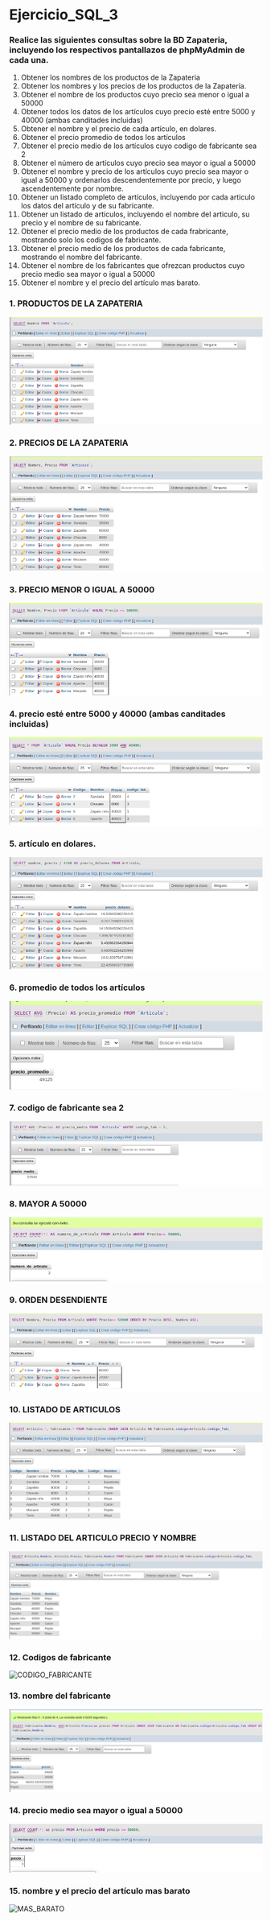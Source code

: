 # Ejercicio_SQL_3

### Realice las siguientes consultas sobre la BD Zapateria, incluyendo los respectivos pantallazos de phpMyAdmin de cada una.

1. Obtener los nombres de los productos de la Zapateria
2. Obtener los nombres y los precios de los productos de la Zapatería.
3. Obtener el nombre de los productos cuyo precio sea menor o igual a 50000
4. Obtener todos los datos de los artículos cuyo precio esté entre 5000 y 40000 (ambas canditades incluidas)
5. Obtener el nombre y el precio de cada artículo, en dolares.
6. Obtener el precio promedio de todos los artículos
7. Obtener el precio medio de los artículos cuyo codigo de fabricante sea 2
8. Obtener el número de artículos cuyo precio sea mayor o igual a 50000
9. Obtener el nombre y precio de los artículos cuyo precio sea mayor o igual a 50000 y ordenarlos descendentemente por precio, y luego ascendentemente por nombre.
10. Obtener un listado completo de artículos, incluyendo por cada articulo los datos del artículo y de su fabricante.
11. Obtener un listado de articulos, incluyendo el nombre del articulo, su precio y el nombre de su fabricante.
12. Obtener el precio medio de los productos  de cada frabricante, mostrando solo los codigos de fabricante.
13. Obtener el precio medio de los productos de cada fabricante, mostrando el nombre del fabricante.
14. Obtener el nombre de los fabricantes que ofrezcan productos cuyo precio medio sea mayor o igual a 50000
15. Obtener el nombre y el precio del artículo mas barato.

### 1. PRODUCTOS DE LA ZAPATERIA
![ZAPATERIA](./img/nombre_productos.png)

### 2. PRECIOS DE LA ZAPATERIA
![PRECIO](./img/nombre_precios.png)

### 3. PRECIO MENOR O IGUAL A 50000
![MENOR](./img/nombre_menor_50000.png)

### 4. precio esté entre 5000 y 40000 (ambas canditades incluidas)
![ENTRE_5000_Y_40000](./img/precio_5000_40000.png)

### 5. artículo en dolares.
![DOLARES](./img/precio_dolares.png)

### 6. promedio de todos los artículos
![ARTICULOS](./img/precio_promedio.png)

### 7. codigo de fabricante sea 2
![CODIGO](./img/precio_medio.png)

### 8. MAYOR A 50000
![MAYOR](./img/precio_mayor_50000.png)

### 9. ORDEN DESENDIENTE
![ORDEN](./img/descendentemente_precio.png)

### 10. LISTADO DE ARTICULOS
![LISTADO](./img/articulo_datos_fabricante.png)

### 11. LISTADO DEL ARTICULO PRECIO Y NOMBRE
![LISTADO_DE_PRECIO_Y_NOMBRE](./img/articulo_precio_fabricante.png)

### 12. Codigos de fabricante
![CODIGO_FABRICANTE]()

### 13. nombre del fabricante
![FABRICANTE](./img/fabricante_nombre.png)

### 14. precio medio sea mayor o igual a 50000
![PRECIO_MEDIO_MAYOR](./img/nombre_producto_mayor_50000.png)

### 15. nombre y el precio del artículo mas barato
![MAS_BARATO]()